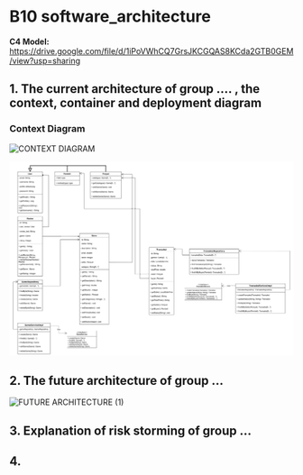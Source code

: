 # B10 software_architecture
**C4 Model:** https://drive.google.com/file/d/1iPoVWhCQ7GrsJKCGQAS8KCda2GTB0GEM/view?usp=sharing
## 1. The current architecture of group …. , the context, container and deployment diagram

### Context Diagram
![CONTEXT DIAGRAM](https://github.com/ADPRO-B10/software_architecture/assets/112263712/a1dc0349-8670-4d4e-8efe-81563b7fb91d)



![alt text](current.png)

## 2. The future architecture of group …
![FUTURE ARCHITECTURE (1)](https://github.com/ADPRO-B10/software_architecture/assets/112263712/fa11d842-7680-455f-b501-f31b649277e8)

## 3. Explanation of risk storming of group …
## 4. 
